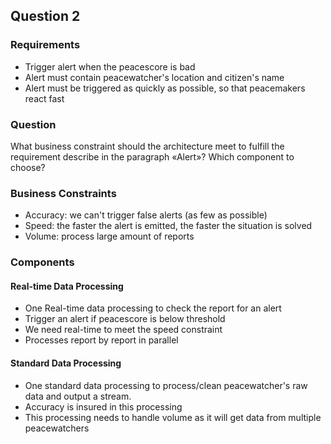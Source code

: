 ## Question 2
### Requirements
- Trigger alert when the peacescore is bad
- Alert must contain peacewatcher's location and citizen's name
- Alert must be triggered as quickly as possible, so that peacemakers react fast

### Question
What business constraint should the architecture meet to fulfill the requirement describe in the paragraph «Alert»? Which component to choose?

### Business Constraints
- Accuracy: we can't trigger false alerts (as few as possible)
- Speed: the faster the alert is emitted, the faster the situation is solved
- Volume: process large amount of reports


### Components
#### Real-time Data Processing
- One Real-time data processing to check the report for an alert
- Trigger an alert if peacescore is below threshold
- We need real-time to meet the speed constraint
- Processes report by report in parallel
#### Standard Data Processing
- One standard data processing to process/clean peacewatcher's raw data and output a stream.
- Accuracy is insured in this processing
- This processing needs to handle volume as it will get data from multiple peacewatchers
